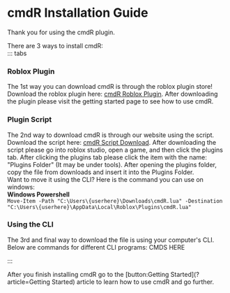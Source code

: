 # cmdR Installation Guide

Thank you for using the cmdR plugin.

There are 3 ways to install cmdR:<br>
::: tabs

### Roblox Plugin
The 1st way you can download cmdR is through the roblox plugin store! Download the roblox plugin here: [cmdR Roblox Plugin](https://example.com). After downloading the plugin please visit the getting started page to see how to use cmdR.

### Plugin Script
The 2nd way to download cmdR is through our website using the script.<br> Download the script here: [cmdR Script Download](https://example.com). After downloading the script please go into roblox studio, open a game, and then click the plugins tab. After clicking the plugins tab please click the item with the name: "Plugins Folder" (It may be under tools). After opening the plugins folder, copy the file from downloads and insert it into the Plugins Folder.<br> Want to move it using the CLI? Here is the command you can use on windows:<br> **Windows Powershell**<br> `Move-Item -Path "C:\Users\{userhere}\Downloads\cmdR.lua" -Destination "C:\Users\{userhere}\AppData\Local\Roblox\Plugins\cmdR.lua"`


### Using the CLI
The 3rd and final way to download the file is using your computer's CLI. Below are commands for different CLI programs:
CMDS HERE

:::

After you finish installing cmdR go to the [button:Getting Started](?article=Getting Started) article to learn how to use cmdR and go further.

